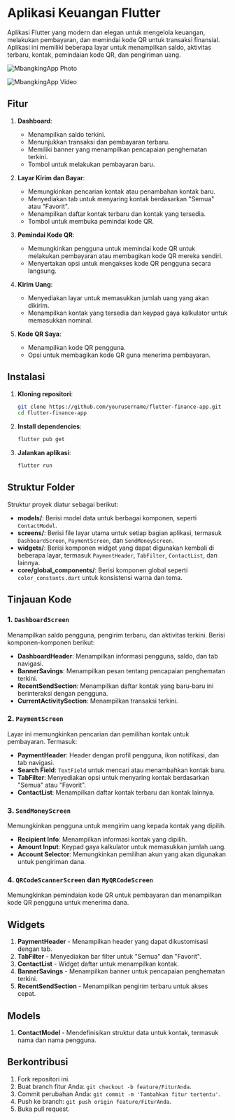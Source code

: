 # Aplikasi Keuangan Flutter

Aplikasi Flutter yang modern dan elegan untuk mengelola keuangan, melakukan pembayaran, dan memindai kode QR untuk transaksi finansial. Aplikasi ini memiliki beberapa layar untuk menampilkan saldo, aktivitas terbaru, kontak, pemindaian kode QR, dan pengiriman uang.

![MbangkingApp Photo](https://github.com/user-attachments/assets/be5e4f5e-eea2-4deb-a51b-33dab03166bf)

![MbangkingApp Video](https://github.com/user-attachments/assets/171d9568-4977-4c27-aed4-4e3cd1ad6e82)

## Fitur

1. **Dashboard**:
   - Menampilkan saldo terkini.
   - Menunjukkan transaksi dan pembayaran terbaru.
   - Memiliki banner yang menampilkan pencapaian penghematan terkini.
   - Tombol untuk melakukan pembayaran baru.

2. **Layar Kirim dan Bayar**:
   - Memungkinkan pencarian kontak atau penambahan kontak baru.
   - Menyediakan tab untuk menyaring kontak berdasarkan "Semua" atau "Favorit".
   - Menampilkan daftar kontak terbaru dan kontak yang tersedia.
   - Tombol untuk membuka pemindai kode QR.

3. **Pemindai Kode QR**:
   - Memungkinkan pengguna untuk memindai kode QR untuk melakukan pembayaran atau membagikan kode QR mereka sendiri.
   - Menyertakan opsi untuk mengakses kode QR pengguna secara langsung.

4. **Kirim Uang**:
   - Menyediakan layar untuk memasukkan jumlah uang yang akan dikirim.
   - Menampilkan kontak yang tersedia dan keypad gaya kalkulator untuk memasukkan nominal.

5. **Kode QR Saya**:
   - Menampilkan kode QR pengguna.
   - Opsi untuk membagikan kode QR guna menerima pembayaran.

## Instalasi

1. **Kloning repositori**:

    ```bash
    git clone https://github.com/yourusername/flutter-finance-app.git
    cd flutter-finance-app
    ```

2. **Install dependencies**:

    ```bash
    flutter pub get
    ```

3. **Jalankan aplikasi**:

    ```bash
    flutter run
    ```

## Struktur Folder

Struktur proyek diatur sebagai berikut:

- **models/**: Berisi model data untuk berbagai komponen, seperti `ContactModel`.
- **screens/**: Berisi file layar utama untuk setiap bagian aplikasi, termasuk `DashboardScreen`, `PaymentScreen`, dan `SendMoneyScreen`.
- **widgets/**: Berisi komponen widget yang dapat digunakan kembali di beberapa layar, termasuk `PaymentHeader`, `TabFilter`, `ContactList`, dan lainnya.
- **core/global_components/**: Berisi komponen global seperti `color_constants.dart` untuk konsistensi warna dan tema.

## Tinjauan Kode

### 1. `DashboardScreen`

Menampilkan saldo pengguna, pengirim terbaru, dan aktivitas terkini. Berisi komponen-komponen berikut:

- **DashboardHeader**: Menampilkan informasi pengguna, saldo, dan tab navigasi.
- **BannerSavings**: Menampilkan pesan tentang pencapaian penghematan terkini.
- **RecentSendSection**: Menampilkan daftar kontak yang baru-baru ini berinteraksi dengan pengguna.
- **CurrentActivitySection**: Menampilkan transaksi terkini.

### 2. `PaymentScreen`

Layar ini memungkinkan pencarian dan pemilihan kontak untuk pembayaran. Termasuk:

- **PaymentHeader**: Header dengan profil pengguna, ikon notifikasi, dan tab navigasi.
- **Search Field**: `TextField` untuk mencari atau menambahkan kontak baru.
- **TabFilter**: Menyediakan opsi untuk menyaring kontak berdasarkan "Semua" atau "Favorit".
- **ContactList**: Menampilkan daftar kontak terbaru dan kontak lainnya.

### 3. `SendMoneyScreen`

Memungkinkan pengguna untuk mengirim uang kepada kontak yang dipilih.

- **Recipient Info**: Menampilkan informasi kontak yang dipilih.
- **Amount Input**: Keypad gaya kalkulator untuk memasukkan jumlah uang.
- **Account Selector**: Memungkinkan pemilihan akun yang akan digunakan untuk pengiriman dana.

### 4. `QRCodeScannerScreen` dan `MyQRCodeScreen`

Memungkinkan pemindaian kode QR untuk pembayaran dan menampilkan kode QR pengguna untuk menerima dana.

## Widgets

1. **PaymentHeader** - Menampilkan header yang dapat dikustomisasi dengan tab.
2. **TabFilter** - Menyediakan bar filter untuk "Semua" dan "Favorit".
3. **ContactList** - Widget daftar untuk menampilkan kontak.
4. **BannerSavings** - Menampilkan banner untuk pencapaian penghematan terkini.
5. **RecentSendSection** - Menampilkan pengirim terbaru untuk akses cepat.

## Models

1. **ContactModel** - Mendefinisikan struktur data untuk kontak, termasuk nama dan nama pengguna.


## Berkontribusi

1. Fork repositori ini.
2. Buat branch fitur Anda: `git checkout -b feature/FiturAnda`.
3. Commit perubahan Anda: `git commit -m 'Tambahkan fitur tertentu'`.
4. Push ke branch: `git push origin feature/FiturAnda`.
5. Buka pull request.


